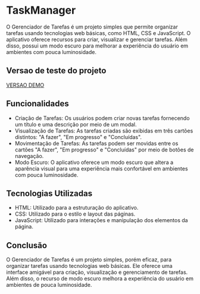 # TaskManager

O Gerenciador de Tarefas é um projeto simples que permite organizar tarefas usando tecnologias web básicas, como HTML, CSS e JavaScript. O aplicativo oferece recursos para criar, visualizar e gerenciar tarefas. Além disso, possui um modo escuro para melhorar a experiência do usuário em ambientes com pouca luminosidade.

## Versao de teste do projeto 
<a href="https://task-manager-ten-peach.vercel.app/">VERSAO DEMO</a>

## Funcionalidades

- Criação de Tarefas: Os usuários podem criar novas tarefas fornecendo um título e uma descrição por meio de um modal.
- Visualização de Tarefas: As tarefas criadas são exibidas em três cartões distintos: "A fazer", "Em progresso" e "Concluídas".
- Movimentação de Tarefas: As tarefas podem ser movidas entre os cartões "A fazer", "Em progresso" e "Concluídas" por meio de botões de navegação.
- Modo Escuro: O aplicativo oferece um modo escuro que altera a aparência visual para uma experiência mais confortável em ambientes com pouca luminosidade.

## Tecnologias Utilizadas

- HTML: Utilizado para a estruturação do aplicativo.
- CSS: Utilizado para o estilo e layout das páginas.
- JavaScript: Utilizado para interações e manipulação dos elementos da página.


## Conclusão

O Gerenciador de Tarefas é um projeto simples, porém eficaz, para organizar tarefas usando tecnologias web básicas. Ele oferece uma interface amigável para criação, visualização e gerenciamento de tarefas. Além disso, o recurso de modo escuro melhora a experiência do usuário em ambientes de pouca luminosidade.
